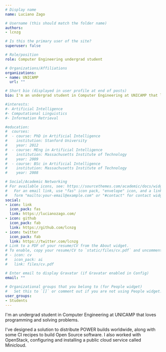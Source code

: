 ```yaml
---
# Display name
name: Luciano Zago

# Username (this should match the folder name)
authors:
- lcnzg

# Is this the primary user of the site?
superuser: false

# Role/position
role: Computer Engineering undergrad student

# Organizations/Affiliations
organizations:
- name: UNICAMP
  url: ""

# Short bio (displayed in user profile at end of posts)
bio: I'm an undergrad student in Computer Engineering at UNICAMP that loves programming and solving problems.

#interests:
#- Artificial Intelligence
#- Computational Linguistics
#- Information Retrieval

#education:
#  courses:
#  - course: PhD in Artificial Intelligence
#    institution: Stanford University
#    year: 2012
#  - course: MEng in Artificial Intelligence
#    institution: Massachusetts Institute of Technology
#    year: 2009
#  - course: BSc in Artificial Intelligence
#    institution: Massachusetts Institute of Technology
#    year: 2008

# Social/Academic Networking
# For available icons, see: https://sourcethemes.com/academic/docs/widgets/#icons
#   For an email link, use "fas" icon pack, "envelope" icon, and a link in the
#   form "mailto:your-email@example.com" or "#contact" for contact widget.
social:
- icon: link
  icon_pack: fas
  link: https://lucianozago.com/
- icon: github
  icon_pack: fab
  link: https://github.com/lcnzg
- icon: twitter
  icon_pack: fab
  link: https://twitter.com/lcnzg
# Link to a PDF of your resume/CV from the About widget.
# To enable, copy your resume/CV to `static/files/cv.pdf` and uncomment the lines below.  
# - icon: cv
#   icon_pack: ai
#   link: files/cv.pdf

# Enter email to display Gravatar (if Gravatar enabled in Config)
email: ""
  
# Organizational groups that you belong to (for People widget)
#   Set this to `[]` or comment out if you are not using People widget.  
user_groups:
- Students
---
```


I'm an undergrad student in Computer Engineering at UNICAMP that loves programming and solving problems.

I've designed a solution to distribute POWER builds worldwide, along with some CI recipes to build Open Source software. I also worked with OpenStack, configuring and installing a public cloud service called Minicloud.
